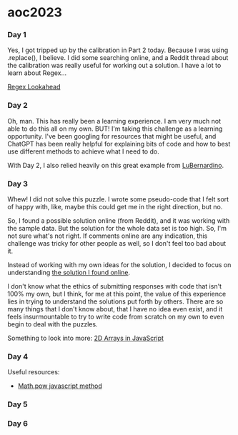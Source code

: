 # aoc2023

### Day 1

Yes, I got tripped up by the calibration in Part 2 today. Because I was using .replace(), I believe. I did some searching online, and a Reddit thread about the calibration was really useful for working out a solution. I have a lot to learn about Regex...

[Regex Lookahead](https://www.regular-expressions.info/lookaround.html)

### Day 2

Oh, man. This has really been a learning experience. I am very much not able to do this all on my own. BUT! I'm taking this challenge as a learning opportunity. I've been googling for resources that might be useful, and ChatGPT has been really helpful for explaining bits of code and how to best use different methods to achieve what I need to do.

With Day 2, I also relied heavily on this great example from [LuBernardino](https://github.com/LuBernardino/AdventOfCode/tree/main/2023/Day2).

### Day 3

Whew! I did not solve this puzzle. I wrote some pseudo-code that I felt sort of happy with, like, maybe this could get me in the right direction, but no.

So, I found a possible solution online (from Reddit), and it was working with the sample data. But the solution for the whole data set is too high. So, I'm not sure what's not right. If comments online are any indication, this challenge was tricky for other people as well, so I don't feel too bad about it.

Instead of working with my own ideas for the solution, I decided to focus on understanding [the solution I found online](https://pastecode.io/s/gwa8u3bz).

I don't know what the ethics of submitting responses with code that isn't 100% my own, but I think, for me at this point, the value of this experience lies in trying to understand the solutions put forth by others. There are so many things that I don't know about, that I have no idea even exist, and it feels insurmountable to try to write code from scratch on my own to even begin to deal with the puzzles.

Something to look into more: [2D Arrays in JavaScript](https://www.freecodecamp.org/news/javascript-2d-arrays/)

### Day 4

Useful resources:

- [Math.pow javascript method](https://developer.mozilla.org/en-US/docs/Web/JavaScript/Reference/Global_Objects/Math/pow)

### Day 5

### Day 6
